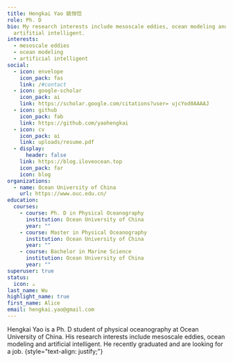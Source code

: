 ```yaml
---
title: Hengkai Yao 姚恒恺
role: Ph. D
bio: My research interests include mesoscale eddies, ocean modeling and
  artifitial intelligent.
interests:
  - mesoscale eddies
  - ocean modeling
  - artificial intelligent
social:
  - icon: envelope
    icon_pack: fas
    link: /#contact
  - icon: google-scholar
    icon_pack: ai
    link: https://scholar.google.com/citations?user= ujcYod0AAAAJ
  - icon: github
    icon_pack: fab
    link: https://github.com/yaohengkai
  - icon: cv
    icon_pack: ai
    link: uploads/resume.pdf
  - display:
      header: false
    link: https://blog.iloveocean.top
    icon_pack: far
    icon: blog
organizations:
  - name: Ocean University of China
    url: https://www.ouc.edu.cn/
education:
  courses:
    - course: Ph. D in Physical Oceanography
      institution: Ocean University of China
      year: ""
    - course: Master in Physical Oceanography
      institution: Ocean University of China
      year: ""
    - course: Bachelor in Marine Science
      institution: Ocean University of China
      year: ""
superuser: true
status:
  icon: ☕️
last_name: Wu
highlight_name: true
first_name: Alice
email: hengkai.yao@gmail.com
---
```

Hengkai Yao is a Ph. D student of physical oceanography at Ocean University of China. His research interests include mesoscale eddies, ocean modeling and artificial intelligent. He recently graduated and are looking for a job.
{style="text-align: justify;"}